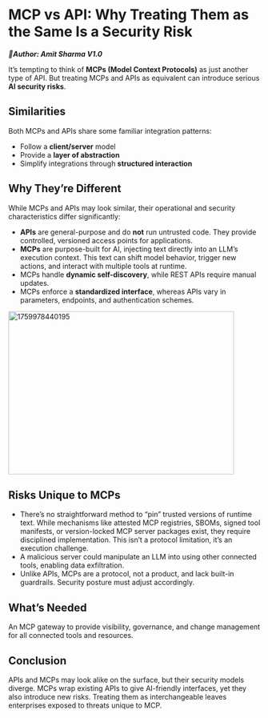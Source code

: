 
# MCP vs API: Why Treating Them as the Same Is a Security Risk 
***🧠Author: Amit Sharma V1.0***

It’s tempting to think of **MCPs (Model Context Protocols)** as just another type of API.  But treating MCPs and APIs as equivalent can introduce serious **AI security risks**.

##  Similarities

Both MCPs and APIs share some familiar integration patterns:

- Follow a **client/server** model  
- Provide a **layer of abstraction**  
- Simplify integrations through **structured interaction**

## Why They’re Different

While MCPs and APIs may look similar, their operational and security characteristics differ significantly:

- **APIs** are general-purpose and do **not** run untrusted code. They provide controlled, versioned access points for applications.  
- **MCPs** are purpose-built for AI, injecting text directly into an LLM’s execution context. This text can shift model behavior, trigger new actions, and interact with multiple tools at runtime.  
- MCPs handle **dynamic self-discovery**, while REST APIs require manual updates.  
- MCPs enforce a **standardized interface**, whereas APIs vary in parameters, endpoints, and authentication schemes.

<img width="451" height="326" alt="1759978440195" src="https://github.com/user-attachments/assets/186a288a-d313-45cd-92f6-e1e22c740631" />


## Risks Unique to MCPs


- There’s no straightforward method to “pin” trusted versions of runtime text. While mechanisms like attested MCP registries, SBOMs, signed tool manifests, or version-locked MCP server packages exist, they require disciplined implementation. This isn’t a protocol limitation, it’s an execution challenge.
- A malicious server could manipulate an LLM into using other connected tools, enabling data exfiltration.
- Unlike APIs, MCPs are a protocol, not a product, and lack built-in guardrails. Security posture must adjust accordingly.



## What’s Needed
An MCP gateway to provide visibility, governance, and change management for all connected tools and resources.

## Conclusion
APIs and MCPs may look alike on the surface, but their security models diverge. MCPs wrap existing APIs to give AI-friendly interfaces, yet they also introduce new risks. Treating them as interchangeable leaves enterprises exposed to threats unique to MCP.

